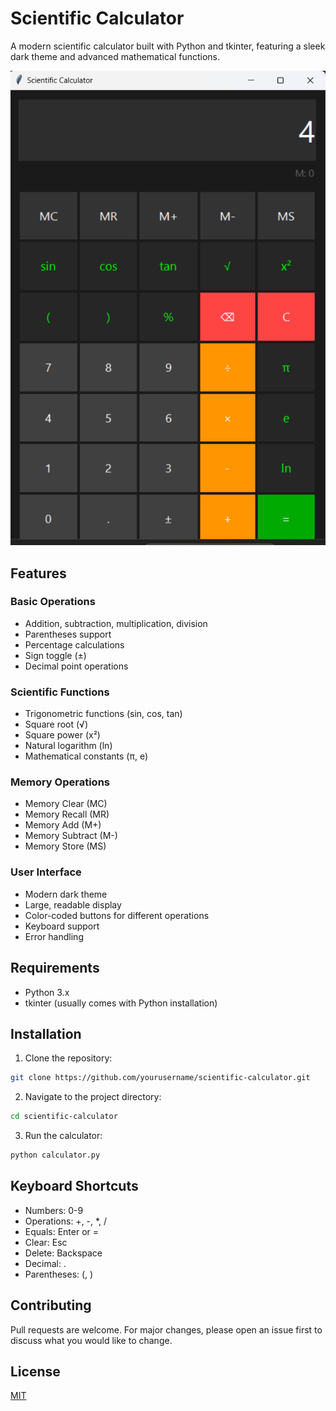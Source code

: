 # Scientific Calculator

A modern scientific calculator built with Python and tkinter, featuring a sleek dark theme and advanced mathematical functions.

![Calculator Screenshot](screenshots/calculator.png)

## Features

### Basic Operations
- Addition, subtraction, multiplication, division
- Parentheses support
- Percentage calculations
- Sign toggle (±)
- Decimal point operations

### Scientific Functions
- Trigonometric functions (sin, cos, tan)
- Square root (√)
- Square power (x²)
- Natural logarithm (ln)
- Mathematical constants (π, e)

### Memory Operations
- Memory Clear (MC)
- Memory Recall (MR)
- Memory Add (M+)
- Memory Subtract (M-)
- Memory Store (MS)

### User Interface
- Modern dark theme
- Large, readable display
- Color-coded buttons for different operations
- Keyboard support
- Error handling

## Requirements
- Python 3.x
- tkinter (usually comes with Python installation)

## Installation

1. Clone the repository:
```bash
git clone https://github.com/yourusername/scientific-calculator.git
```

2. Navigate to the project directory:
```bash
cd scientific-calculator
```

3. Run the calculator:
```bash
python calculator.py
```

## Keyboard Shortcuts
- Numbers: 0-9
- Operations: +, -, *, /
- Equals: Enter or =
- Clear: Esc
- Delete: Backspace
- Decimal: .
- Parentheses: (, )

## Contributing
Pull requests are welcome. For major changes, please open an issue first to discuss what you would like to change.

## License
[MIT](https://choosealicense.com/licenses/mit/)
